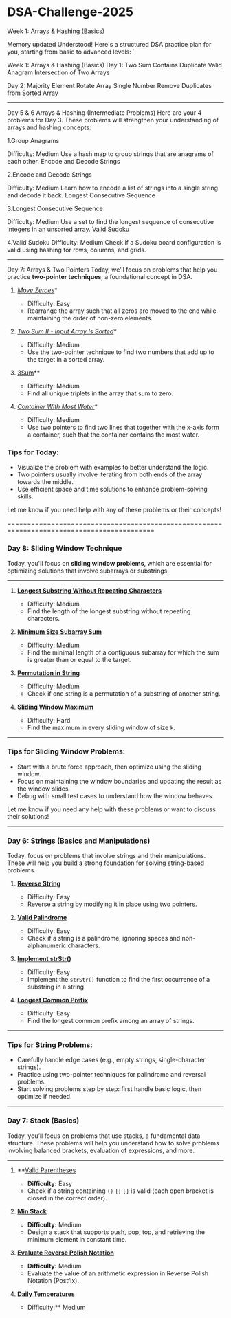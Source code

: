# DSA-Challenge-2025
Week 1: Arrays & Hashing (Basics)

Memory updated
Understood! Here's a structured DSA practice plan for you, starting from basic to advanced levels:   `

Week 1: Arrays & Hashing (Basics)
Day 1:
Two Sum
Contains Duplicate
Valid Anagram
Intersection of Two Arrays

Day 2:
Majority Element
Rotate Array
Single Number
Remove Duplicates from Sorted Array
__________________________________________________________________________  
Day 5 & 6 Arrays & Hashing (Intermediate Problems)
Here are your 4 problems for Day 3. These problems will strengthen your understanding of arrays and hashing concepts:

1.Group Anagrams

Difficulty: Medium
Use a hash map to group strings that are anagrams of each other.
Encode and Decode Strings

2.Encode and Decode Strings

Difficulty: Medium
Learn how to encode a list of strings into a single string and decode it back.
Longest Consecutive Sequence

3.Longest Consecutive Sequence

Difficulty: Medium
Use a set to find the longest sequence of consecutive integers in an unsorted array.
Valid Sudoku

4.Valid Sudoku
Difficulty: Medium
Check if a Sudoku board configuration is valid using hashing for rows, columns, and grids.

------------------------------------------------------------------
Day 7: Arrays & Two Pointers 
Today, we’ll focus on problems that help you practice **two-pointer techniques**, a foundational concept in DSA.

1. *[Move Zeroes](https://leetcode.com/problems/move-zeroes/)**  
   - Difficulty: Easy  
   - Rearrange the array such that all zeros are moved to the end while maintaining the order of non-zero elements.  

2. *[Two Sum II - Input Array Is Sorted](https://leetcode.com/problems/two-sum-ii-input-array-is-sorted/)**  
   - Difficulty: Medium  
   - Use the two-pointer technique to find two numbers that add up to the target in a sorted array.  

3. [3Sum](https://leetcode.com/problems/3sum/)**  
   - Difficulty: Medium  
   - Find all unique triplets in the array that sum to zero.  

4. *[Container With Most Water](https://leetcode.com/problems/container-with-most-water/)**  
   - Difficulty: Medium  
   - Use two pointers to find two lines that together with the x-axis form a container, such that the container contains the most water.  



### Tips for Today:  
- Visualize the problem with examples to better understand the logic.  
- Two pointers usually involve iterating from both ends of the array towards the middle.  
- Use efficient space and time solutions to enhance problem-solving skills.  

Let me know if you need help with any of these problems or their concepts!

===========================================================================================
### **Day 8: Sliding Window Technique**  
Today, you'll focus on **sliding window problems**, which are essential for optimizing solutions that involve subarrays or substrings.

---

1. **[Longest Substring Without Repeating Characters](https://leetcode.com/problems/longest-substring-without-repeating-characters/)**  
   - Difficulty: Medium  
   - Find the length of the longest substring without repeating characters.  

2. **[Minimum Size Subarray Sum](https://leetcode.com/problems/minimum-size-subarray-sum/)**  
   - Difficulty: Medium  
   - Find the minimal length of a contiguous subarray for which the sum is greater than or equal to the target.  

3. **[Permutation in String](https://leetcode.com/problems/permutation-in-string/)**  
   - Difficulty: Medium  
   - Check if one string is a permutation of a substring of another string.  

4. **[Sliding Window Maximum](https://leetcode.com/problems/sliding-window-maximum/)**  
   - Difficulty: Hard  
   - Find the maximum in every sliding window of size `k`.  

---

### Tips for Sliding Window Problems:  
- Start with a brute force approach, then optimize using the sliding window.  
- Focus on maintaining the window boundaries and updating the result as the window slides.  
- Debug with small test cases to understand how the window behaves.

Let me know if you need any help with these problems or want to discuss their solutions!

----------------------------------------------------------------------------------

### **Day 6: Strings (Basics and Manipulations)**  
Today, focus on problems that involve strings and their manipulations. These will help you build a strong foundation for solving string-based problems.


1. **[Reverse String](https://leetcode.com/problems/reverse-string/)**  
   - Difficulty: Easy  
   - Reverse a string by modifying it in place using two pointers.  

2. **[Valid Palindrome](https://leetcode.com/problems/valid-palindrome/)**  
   - Difficulty: Easy  
   - Check if a string is a palindrome, ignoring spaces and non-alphanumeric characters.  

3. **[Implement strStr()](https://leetcode.com/problems/implement-strstr/)**  
   - Difficulty: Easy  
   - Implement the `strStr()` function to find the first occurrence of a substring in a string.  

4. **[Longest Common Prefix](https://leetcode.com/problems/longest-common-prefix/)**  
   - Difficulty: Easy  
   - Find the longest common prefix among an array of strings.  

---

### Tips for String Problems:  
- Carefully handle edge cases (e.g., empty strings, single-character strings).  
- Practice using two-pointer techniques for palindrome and reversal problems.  
- Start solving problems step by step: first handle basic logic, then optimize if needed.
____________________________________________________________________________
### **Day 7: Stack (Basics)**  
Today, you’ll focus on problems that use stacks, a fundamental data structure. These problems will help you understand how to solve problems involving balanced brackets, evaluation of expressions, and more.

---

1. **[Valid Parentheses](https://leetcode.com/problems/valid-parentheses/)
   - **Difficulty:** Easy  
   - Check if a string containing `()` `{}` `[]` is valid (each open bracket is closed in the correct order).

2. **[Min Stack](https://leetcode.com/problems/min-stack/)**  
   - **Difficulty:** Medium  
   - Design a stack that supports push, pop, top, and retrieving the minimum element in constant time.

3. **[Evaluate Reverse Polish Notation](https://leetcode.com/problems/evaluate-reverse-polish-notation/)**  
   - **Difficulty:** Medium  
   - Evaluate the value of an arithmetic expression in Reverse Polish Notation (Postfix).  

4. **[Daily Temperatures](https://leetcode.com/problems/daily-temperatures/)**  
   - Difficulty:** Medium  



